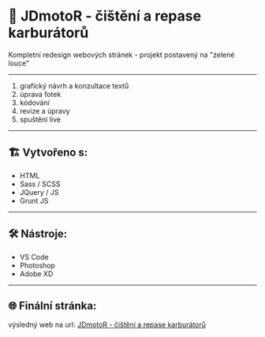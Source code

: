 # 📝 JDmotoR - čištění a repase karburátorů

Kompletní redesign webových stránek - projekt postavený na "zelené louce"

---

1) grafický návrh a konzultace textů
2) úprava fotek
3) kódování
4) revize a úpravy
5) spuštění live


---

## 🏗️ Vytvořeno s:

- HTML
- Sass / SCSS
- JQuery / JS
- Grunt JS

---

## 🛠️ Nástroje:

- VS Code
- Photoshop
- Adobe XD

---

## 🌐 Finální stránka:

výsledný web na url: [JDmotoR - čištění a repase karburátorů](https://jdmotor.cz)